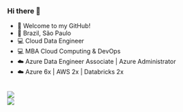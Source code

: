 ### Hi there 👋

- :punch: Welcome to my GitHub!
- :pushpin: Brazil, São Paulo
- :computer: Cloud Data Engineer
- :computer: MBA Cloud Computing & DevOps
- :cloud: Azure Data Engineer Associate | Azure Administrator
- :cloud: Azure 6x | AWS 2x | Databricks 2x

<br>

<a href="https://github.com/Guiih13/github-readme-stats">
  <img align="center" src="https://github-readme-stats.vercel.app/api?username=Guiih13&show_icons=true&include_all_commits=true&theme=buefy&card_width=500&border_color=4c71f2" />
</a>
<br>
<a href="https://github.com/Guiih13/github-readme-language">
  <img align="center" src="https://github-readme-stats.vercel.app/api/top-langs/?username=Guiih13&theme=buefy&card_width=500&border_color=4c71f2" />
</a>
